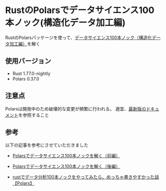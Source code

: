 # RustのPolarsでデータサイエンス100本ノック(構造化データ加工編)

RustのPolarsパッケージを使って、[データサイエンス100本ノック（構造化データ加工編）](https://github.com/The-Japan-DataScientist-Society/100knocks-preprocess)を解く

## 使用バージョン
- Rust 1.77.0-nightly
- Polars 0.37.0

## 注意点
Polarsは開発中のため破壊的な変更が頻繁に行われる。
適宜、[最新版のドキュメント](https://docs.pola.rs/docs/rust/dev/polars/index.html)を参照すること

## 参考
以下の記事を参考にさせていただきました
- [Polarsでデータサイエンス100本ノックを解く（前編）](https://qiita.com/_jinta/items/28442d25bba067c13bb7)

- [Polarsでデータサイエンス100本ノックを解く（後編）](https://qiita.com/_jinta/items/394b1682893e5991d592)

- [rustでデータ分析100本ノックをやってみたら、めっちゃ書きやすかった話【Polars】](https://zenn.dev/hagakun_dev/articles/5d50adb928d902)
